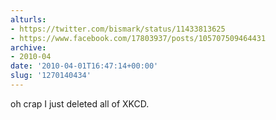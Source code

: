 ```yaml
---
alturls:
- https://twitter.com/bismark/status/11433813625
- https://www.facebook.com/17803937/posts/105707509464431
archive:
- 2010-04
date: '2010-04-01T16:47:14+00:00'
slug: '1270140434'
---
```


oh crap I just deleted all of XKCD.


